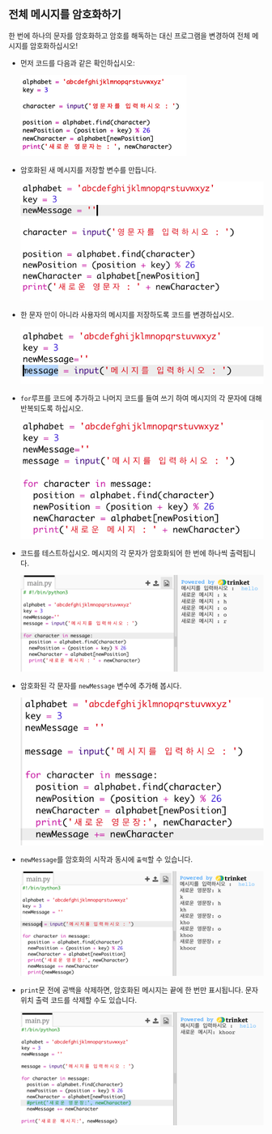 ## 전체 메시지를 암호화하기

한 번에 하나의 문자를 암호화하고 암호를 해독하는 대신 프로그램을 변경하여 전체 메시지를 암호화하십시오!

+ 먼저 코드를 다음과 같은 확인하십시오:
    
    ![스크린샷](images/messages-character-finished.png)

+ 암호화된 새 메시지를 저장할 변수를 만듭니다.
    
    ![스크린샷](images/messages-newmessage.png)

+ 한 문자 만이 아니라 사용자의 메시지를 저장하도록 코드를 변경하십시오.
    
    ![스크린샷](images/messages-message.png)

+ `for`루프를 코드에 추가하고 나머지 코드를 들여 쓰기 하여 메시지의 각 문자에 대해 반복되도록 하십시오.
    
    ![스크린샷](images/messages-loop.png)

+ 코드를 테스트하십시오. 메시지의 각 문자가 암호화되어 한 번에 하나씩 출력됩니다.
    
    ![스크린샷](images/messages-loop-test.png)

+ 암호화된 각 문자를 `newMessage` 변수에 추가해 봅시다.
    
    ![스크린샷](images/messges-message-add-character.png)

+ `newMessage`를 암호화의 시작과 동시에 `출력`할 수 있습니다. 
    
    ![스크린샷](images/messages-print-message-characters.png)

+ `print`문 전에 공백을 삭제하면, 암호화된 메시지는 끝에 한 번만 표시됩니다. 문자 위치 출력 코드를 삭제할 수도 있습니다.
    
    ![스크린샷](images/messages-print-message-comment.png)